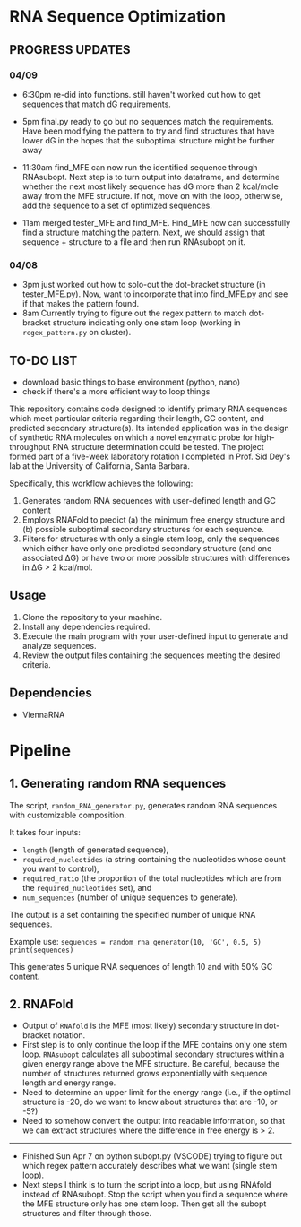 # RNA Sequence Optimization 

## PROGRESS UPDATES 

### 04/09 
* 6:30pm re-did into functions. still haven't worked out how to get sequences that match dG requirements. 
* 5pm final.py ready to go but no sequences match the requirements. Have been modifying the pattern to try and find structures that have lower dG in the hopes that the suboptimal structure might be further away
  
* 11:30am find_MFE can now run the identified sequence through RNAsubopt. Next step is to turn output into dataframe, and determine whether the next most likely sequence has dG more than 2 kcal/mole away from the MFE structure. If not, move on with the loop, otherwise, add the sequence to a set of optimized sequences. 
* 11am merged tester_MFE and find_MFE. Find_MFE now can successfully find a structure matching the pattern. Next, we should assign that sequence + structure to a file and then run RNAsubopt on it. 
### 04/08
* 3pm just worked out how to solo-out the dot-bracket structure (in tester_MFE.py). Now, want to incorporate that into find_MFE.py and see if that makes the pattern found. 
* 8am Currently trying to figure out the regex pattern to match dot-bracket structure indicating only one stem loop (working in `regex_pattern.py` on cluster). 

## TO-DO LIST
* download basic things to base environment (python, nano)
* check if there's a more efficient way to loop things 

This repository contains code designed to identify primary RNA sequences which meet particular criteria regarding their length, GC content, and predicted secondary structure(s). Its intended application was in the design of synthetic RNA molecules on which a novel enzymatic probe for high-throughput RNA structure determination could be tested. The project formed part of a five-week laboratory rotation I completed in Prof. Sid Dey's lab at the University of California, Santa Barbara. 

Specifically, this workflow achieves the following:
1. Generates random RNA sequences with user-defined length and GC content
2. Employs RNAFold to predict (a) the minimum free energy structure and (b) possible suboptimal secondary structures for each sequence. 
3. Filters for structures with only a single stem loop,  only the sequences which either have only one predicted secondary structure (and one associated ΔG) or have two or more possible structures with differences in ΔG > 2 kcal/mol. 

## Usage
1. Clone the repository to your machine.
2. Install any dependencies required.
3. Execute the main program with your user-defined input to generate and analyze sequences.
4. Review the output files containing the sequences meeting the desired criteria.

## Dependencies
* ViennaRNA

# Pipeline

## 1. Generating random RNA sequences 
The script, `random_RNA_generator.py`, generates random RNA sequences with customizable composition. 

It takes four inputs:
* `length` (length of generated sequence),
* `required_nucleotides` (a string containing the nucleotides whose count you want to control),
* `required_ratio` (the proportion of the total nucleotides which are from the `required_nucleotides` set), and
* `num_sequences` (number of unique sequences to generate).

The output is a set containing the specified number of unique RNA sequences. 

Example use:
`sequences = random_rna_generator(10, 'GC', 0.5, 5)
print(sequences)`

This generates 5 unique RNA sequences of length 10 and with 50% GC content.


## 2. RNAFold
* Output of `RNAfold` is the MFE (most likely) secondary structure in dot-bracket notation.
* First step is to only continue the loop if the MFE contains only one stem loop. 
`RNAsubopt` calculates all suboptimal secondary structures within a given energy range above the MFE structure. Be careful, because the number of structures returned grows exponentially with sequence length and energy range. 
* Need to determine an upper limit for the energy range (i.e., if the optimal structure is -20, do we want to know about structures that are -10, or -5?)
* Need to somehow convert the output into readable information, so that we can extract structures where the difference in free energy is > 2.

***
* Finished Sun Apr 7 on python subopt.py (VSCODE) trying to figure out which regex pattern accurately describes what we want (single stem loop).
* Next steps I think is to turn the script into a loop, but using RNAfold instead of RNAsubopt. Stop the script when you find a sequence where the MFE structure only has one stem loop. Then get all the subopt structures and filter through those. 
